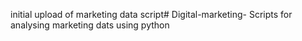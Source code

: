 initial upload of marketing data script# Digital-marketing-
Scripts for analysing marketing dats using python
